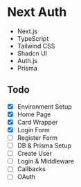 # Next Auth

- Next.js
- TypeScript
- Tailwind CSS
- Shadcn UI
- Auth.js
- Prisma

## Todo

- [x] Environment Setup
- [x] Home Page
- [x] Card Wrapper
- [x] Login Form
- [ ] Register Form
- [ ] DB & Prisma Setup
- [ ] Create User
- [ ] Login & Middleware
- [ ] Callbacks
- [ ] OAuth
